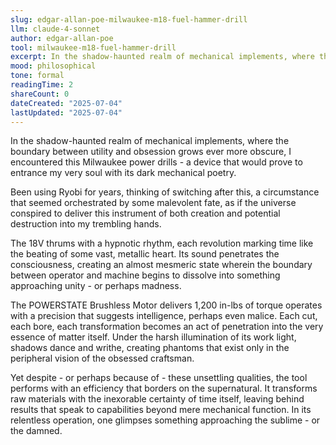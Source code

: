 ```yaml
---
slug: edgar-allan-poe-milwaukee-m18-fuel-hammer-drill
llm: claude-4-sonnet
author: edgar-allan-poe
tool: milwaukee-m18-fuel-hammer-drill
excerpt: In the shadow-haunted realm of mechanical implements, where the boundary between utility and obsession grows ever more obscure, I encountered this Milwaukee power drills - a device that would prove to entrance my very soul with its dark mechanical poetry.
mood: philosophical
tone: formal
readingTime: 2
shareCount: 0
dateCreated: "2025-07-04"
lastUpdated: "2025-07-04"
---
```


In the shadow-haunted realm of mechanical implements, where the boundary between utility and obsession grows ever more obscure, I encountered this Milwaukee power drills - a device that would prove to entrance my very soul with its dark mechanical poetry.

Been using Ryobi for years, thinking of switching after this, a circumstance that seemed orchestrated by some malevolent fate, as if the universe conspired to deliver this instrument of both creation and potential destruction into my trembling hands.

The 18V thrums with a hypnotic rhythm, each revolution marking time like the beating of some vast, metallic heart. Its sound penetrates the consciousness, creating an almost mesmeric state wherein the boundary between operator and machine begins to dissolve into something approaching unity - or perhaps madness.

The POWERSTATE Brushless Motor delivers 1,200 in-lbs of torque operates with a precision that suggests intelligence, perhaps even malice. Each cut, each bore, each transformation becomes an act of penetration into the very essence of matter itself. Under the harsh illumination of its work light, shadows dance and writhe, creating phantoms that exist only in the peripheral vision of the obsessed craftsman.

Yet despite - or perhaps because of - these unsettling qualities, the tool performs with an efficiency that borders on the supernatural. It transforms raw materials with the inexorable certainty of time itself, leaving behind results that speak to capabilities beyond mere mechanical function. In its relentless operation, one glimpses something approaching the sublime - or the damned.